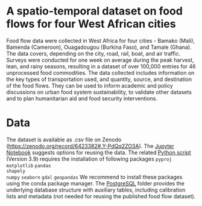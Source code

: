 # A spatio-temporal dataset on food flows for four West African cities

Food flow data were collected in West Africa for four cities - Bamako (Mali), Bamenda (Cameroon), Ouagadougou (Burkina Faso), and Tamale (Ghana). The data covers, depending on the city, road, rail, boat, and air traffic. Surveys were conducted for one week on average during the peak harvest, lean, and rainy seasons, resulting in a dataset of over 100,000 entries for 46 unprocessed food commodities. The data collected includes information on the key types of transportation used, and quantity, source, and destination of the food flows. They can be used to inform academic and policy discussions on urban food system sustainability, to validate other datasets and to plan humanitarian aid and food security interventions.

# Data

The dataset is available as .csv file on Zenodo (https://zenodo.org/record/6423382#.Y-PdQq2ZO3A). The [Jupyter Notebook](/food_flow_notebook.ipynb) suggests options for reusing the data. The related [Python script](/food_flow_script.py) (Version 3.9) requires the installation of following packages
	`pyproj`
	`matplotlib`
	`pandas`	
	`shapely`	
	`numpy`
	`seaborn`
	`gdal`
	`geopandas`
We recommend to install these packages using the conda package manager. 
The [PostgreSQL](/PostgreSQL) folder provides the underlying database structure with auxiliary tables, including calibration lists and metadata (not needed for reusing the published food flow dataset).
